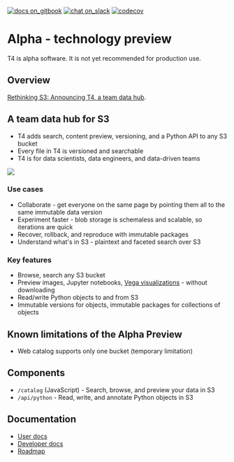 <!--
	Are you editing this file?
	* /README.md and docs/README.md should be identical copies (symlinks don't work)
	* Use only *absolute links* in these files. Relative links will break.
!-->
[![docs on_gitbook](https://img.shields.io/badge/docs-on_gitbook-blue.svg?style=flat-square)](https://quiltdocs.gitbook.io/t4/)
[![chat on_slack](https://img.shields.io/badge/chat-on_slack-blue.svg?style=flat-square)](https://slack.quiltdata.com/)
[![codecov](https://codecov.io/gh/quiltdata/t4/branch/master/graph/badge.svg)](https://codecov.io/gh/quiltdata/t4)

# Alpha - technology preview

T4 is alpha software. It is not yet recommended for production use.

## Overview
[Rethinking S3: Announcing T4, a team data hub](https://blog.quiltdata.com/rethinking-s3-announcing-t4-a-team-data-hub-8e63ce7ec988).

## A team data hub for S3

* T4 adds search, content preview, versioning, and a Python API to any S3 bucket
* Every file in T4 is versioned and searchable
* T4 is for data scientists, data engineers, and data-driven teams

![](docs/imgs/t4.gif)

### Use cases
* Collaborate - get everyone on the same page by pointing them all to the same immutable data version
* Experiment faster - blob storage is schemaless and scalable, so iterations are quick
* Recover, rollback, and reproduce with immutable packages
* Understand what's in S3 - plaintext and faceted search over S3

### Key features
* Browse, search any S3 bucket
* Preview images, Jupyter notebooks, [Vega visualizations](https://vega.github.io/) - without downloading
* Read/write Python objects to and from S3
* Immutable versions for objects, immutable packages for collections of objects

## Known limitations of the Alpha Preview

* Web catalog supports only one bucket (temporary limitation)

## Components

* `/catalog` (JavaScript) - Search, browse, and preview your data in S3
* `/api/python` - Read, write, and annotate Python objects in S3

## Documentation
* [User docs](./UserDocs.md)
* [Developer docs](./DeveloperDocs.md)
* [Roadmap](./Roadmap.md)
